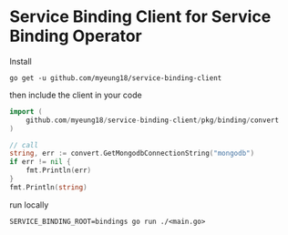 # Service Binding Client for Service Binding Operator

Install

```shell
go get -u github.com/myeung18/service-binding-client
```

then include the client in your code
```go
import (
    github.com/myeung18/service-binding-client/pkg/binding/convert
)

// call
string, err := convert.GetMongodbConnectionString("mongodb")
if err != nil {
    fmt.Println(err)
}
fmt.Println(string)
```
  
run locally
```
SERVICE_BINDING_ROOT=bindings go run ./<main.go>
```